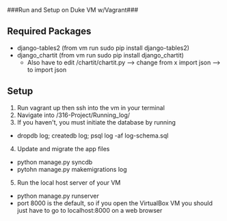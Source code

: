 ###Run and Setup on Duke VM w/Vagrant###

## Required Packages ##
- django-tables2 (from vm run sudo pip install django-tables2)
- django_chartit (from vm run sudo pip install django_chartit)
  - Also have to edit /chartit/chartit.py --> change from x import json --> to import json
## Setup ##
1. Run vagrant up then ssh into the vm in your terminal
2. Navigate into /316-Project/Running_log/
3. If you haven't, you must initiate the database by running
  - dropdb log; createdb log; psql log -af log-schema.sql
4. Update and migrate the app files
  - python manage.py syncdb
  - pytohn manage.py makemigrations log
5. Run the local host server of your VM
  - python manage.py runserver
  - port 8000 is the default, so if you open the VirtualBox VM you should just have to go to localhost:8000 on a web browser
